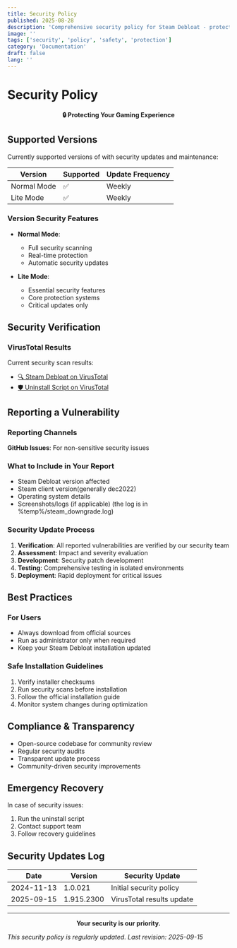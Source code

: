 ```yaml
---
title: Security Policy
published: 2025-08-28
description: 'Comprehensive security policy for Steam Debloat - protecting your gaming experience with transparent security practices.'
image: ''
tags: ['security', 'policy', 'safety', 'protection']
category: 'Documentation'
draft: false 
lang: ''
---
```


# Security Policy

<p align="center">
  <strong>🔒 Protecting Your Gaming Experience</strong>
</p>

## Supported Versions

Currently supported versions of  with security updates and maintenance:

| Version | Supported | Update Frequency |
| ------- | --------- | ---------------- | 
| Normal Mode | :white_check_mark: | Weekly | 
| Lite Mode | :white_check_mark: | Weekly |

### Version Security Features

- **Normal Mode**:
  - Full security scanning
  - Real-time protection
  - Automatic security updates

- **Lite Mode**:
  - Essential security features
  - Core protection systems
  - Critical updates only
## Security Verification

### VirusTotal Results
Current security scan results:
- [🔍 Steam Debloat on VirusTotal](https://www.virustotal.com/gui/file/dc17c9ec9510b9e0d741d9dd0ebb8af5ba80412cae14fd38545f44fe9ce10add)
- [🛡️ Uninstall Script on VirusTotal](https://www.virustotal.com/gui/file/1fd1e16a6cc9540b4ba05f54cb9d455ba43b16ea4cdacc25eaac6e410c8479a8)

## Reporting a Vulnerability

### Reporting Channels

**GitHub Issues**: For non-sensitive security issues


### What to Include in Your Report

- Steam Debloat version affected
- Steam client version(generally dec2022)
- Operating system details
- Screenshots/logs (if applicable) (the log is in %temp%/steam_downgrade.log)

### Security Update Process

1. **Verification**: All reported vulnerabilities are verified by our security team
2. **Assessment**: Impact and severity evaluation
3. **Development**: Security patch development
4. **Testing**: Comprehensive testing in isolated environments
5. **Deployment**: Rapid deployment for critical issues

## Best Practices

### For Users
- Always download from official sources
- Run as administrator only when required
- Keep your Steam Debloat installation updated

### Safe Installation Guidelines

1. Verify installer checksums
2. Run security scans before installation
3. Follow the official installation guide
4. Monitor system changes during optimization

## Compliance & Transparency

- Open-source codebase for community review
- Regular security audits
- Transparent update process
- Community-driven security improvements

## Emergency Recovery

In case of security issues:

1. Run the uninstall script
2. Contact support team
3. Follow recovery guidelines

## Security Updates Log

| Date | Version | Security Update |
|------|---------|----------------|
| 2024-11-13 | 1.0.021 | Initial security policy |
| 2025-09-15 | 1.915.2300 | VirusTotal results update |

---

<p align="center">
  <strong>Your security is our priority.</strong>
</p>

_This security policy is regularly updated. Last revision: 2025-09-15_
